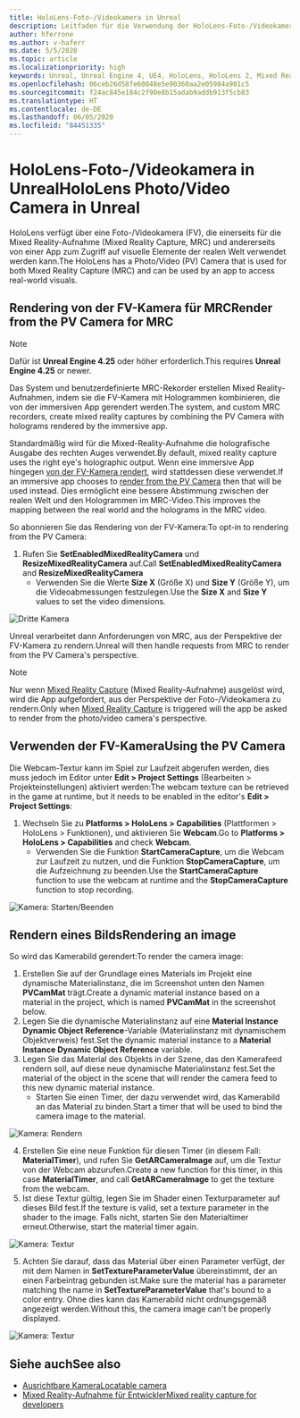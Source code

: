 ```yaml
---
title: HoloLens-Foto-/Videokamera in Unreal
description: Leitfaden für die Verwendung der HoloLens-Foto-/Videokamera in Unreal
author: hferrone
ms.author: v-haferr
ms.date: 5/5/2020
ms.topic: article
ms.localizationpriority: high
keywords: Unreal, Unreal Engine 4, UE4, HoloLens, HoloLens 2, Mixed Reality, Entwicklung, Features, Dokumentation, Leitfäden, Hologramme, Kamera, FV-Kamera, MRC
ms.openlocfilehash: 06ceb26d58fe60848e5e90360aa2e05984a901c5
ms.sourcegitcommit: f24ac845e184c2f90e8b15adab9addb913f5cb83
ms.translationtype: HT
ms.contentlocale: de-DE
ms.lasthandoff: 06/05/2020
ms.locfileid: "84451335"
---
```

# <a name="hololens-photovideo-camera-in-unreal"></a><span data-ttu-id="d95dd-104">HoloLens-Foto-/Videokamera in Unreal</span><span class="sxs-lookup"><span data-stu-id="d95dd-104">HoloLens Photo/Video Camera in Unreal</span></span>

<span data-ttu-id="d95dd-105">HoloLens verfügt über eine Foto-/Videokamera (FV), die einerseits für die Mixed Reality-Aufnahme (Mixed Reality Capture, MRC) und andererseits von einer App zum Zugriff auf visuelle Elemente der realen Welt verwendet werden kann.</span><span class="sxs-lookup"><span data-stu-id="d95dd-105">The HoloLens has a Photo/Video (PV) Camera that is used for both Mixed Reality Capture (MRC) and can be used by an app to access real-world visuals.</span></span>

## <a name="render-from-the-pv-camera-for-mrc"></a><span data-ttu-id="d95dd-106">Rendering von der FV-Kamera für MRC</span><span class="sxs-lookup"><span data-stu-id="d95dd-106">Render from the PV Camera for MRC</span></span>

> [!NOTE]
> <span data-ttu-id="d95dd-107">Dafür ist **Unreal Engine 4.25** oder höher erforderlich.</span><span class="sxs-lookup"><span data-stu-id="d95dd-107">This requires **Unreal Engine 4.25** or newer.</span></span>

<span data-ttu-id="d95dd-108">Das System und benutzerdefinierte MRC-Rekorder erstellen Mixed Reality-Aufnahmen, indem sie die FV-Kamera mit Hologrammen kombinieren, die von der immersiven App gerendert werden.</span><span class="sxs-lookup"><span data-stu-id="d95dd-108">The system, and custom MRC recorders, create mixed reality captures by combining the PV Camera with holograms rendered by the immersive app.</span></span>

<span data-ttu-id="d95dd-109">Standardmäßig wird für die Mixed-Reality-Aufnahme die holografische Ausgabe des rechten Auges verwendet.</span><span class="sxs-lookup"><span data-stu-id="d95dd-109">By default, mixed reality capture uses the right eye's holographic output.</span></span> <span data-ttu-id="d95dd-110">Wenn eine immersive App hingegen [von der FV-Kamera rendert](mixed-reality-capture-for-developers.md#render-from-the-pv-camera-opt-in), wird stattdessen diese verwendet.</span><span class="sxs-lookup"><span data-stu-id="d95dd-110">If an immersive app chooses to [render from the PV Camera](mixed-reality-capture-for-developers.md#render-from-the-pv-camera-opt-in) then that will be used instead.</span></span> <span data-ttu-id="d95dd-111">Dies ermöglicht eine bessere Abstimmung zwischen der realen Welt und den Hologrammen im MRC-Video.</span><span class="sxs-lookup"><span data-stu-id="d95dd-111">This improves the mapping between the real world and the holograms in the MRC video.</span></span>

<span data-ttu-id="d95dd-112">So abonnieren Sie das Rendering von der FV-Kamera:</span><span class="sxs-lookup"><span data-stu-id="d95dd-112">To opt-in to rendering from the PV Camera:</span></span>

1. <span data-ttu-id="d95dd-113">Rufen Sie **SetEnabledMixedRealityCamera** und **ResizeMixedRealityCamera** auf.</span><span class="sxs-lookup"><span data-stu-id="d95dd-113">Call **SetEnabledMixedRealityCamera** and **ResizeMixedRealityCamera**</span></span>
    * <span data-ttu-id="d95dd-114">Verwenden Sie die Werte **Size X** (Größe X) und **Size Y** (Größe Y), um die Videoabmessungen festzulegen.</span><span class="sxs-lookup"><span data-stu-id="d95dd-114">Use the **Size X** and **Size Y** values to set the video dimensions.</span></span>

![Dritte Kamera](images/unreal-camera-3rd.PNG)

<span data-ttu-id="d95dd-116">Unreal verarbeitet dann Anforderungen von MRC, aus der Perspektive der FV-Kamera zu rendern.</span><span class="sxs-lookup"><span data-stu-id="d95dd-116">Unreal will then handle requests from MRC to render from the PV Camera's perspective.</span></span>

> [!NOTE]
> <span data-ttu-id="d95dd-117">Nur wenn [Mixed Reality Capture](mixed-reality-capture.md) (Mixed Reality-Aufnahme) ausgelöst wird, wird die App aufgefordert, aus der Perspektive der Foto-/Videokamera zu rendern.</span><span class="sxs-lookup"><span data-stu-id="d95dd-117">Only when [Mixed Reality Capture](mixed-reality-capture.md) is triggered will the app be asked to render from the photo/video camera's perspective.</span></span>

## <a name="using-the-pv-camera"></a><span data-ttu-id="d95dd-118">Verwenden der FV-Kamera</span><span class="sxs-lookup"><span data-stu-id="d95dd-118">Using the PV Camera</span></span>

<span data-ttu-id="d95dd-119">Die Webcam-Textur kann im Spiel zur Laufzeit abgerufen werden, dies muss jedoch im Editor unter **Edit > Project Settings** (Bearbeiten > Projekteinstellungen) aktiviert werden:</span><span class="sxs-lookup"><span data-stu-id="d95dd-119">The webcam texture can be retrieved in the game at runtime, but it needs to be enabled in the editor's **Edit > Project Settings**:</span></span>
1. <span data-ttu-id="d95dd-120">Wechseln Sie zu **Platforms > HoloLens > Capabilities** (Plattformen > HoloLens > Funktionen), und aktivieren Sie **Webcam**.</span><span class="sxs-lookup"><span data-stu-id="d95dd-120">Go to **Platforms > HoloLens > Capabilities** and check **Webcam**.</span></span>
    * <span data-ttu-id="d95dd-121">Verwenden Sie die Funktion **StartCameraCapture**, um die Webcam zur Laufzeit zu nutzen, und die Funktion **StopCameraCapture**, um die Aufzeichnung zu beenden.</span><span class="sxs-lookup"><span data-stu-id="d95dd-121">Use the **StartCameraCapture** function to use the webcam at runtime and the **StopCameraCapture** function to stop recording.</span></span>

![Kamera: Starten/Beenden](images/unreal-camera-startstop.PNG)

## <a name="rendering-an-image"></a><span data-ttu-id="d95dd-123">Rendern eines Bilds</span><span class="sxs-lookup"><span data-stu-id="d95dd-123">Rendering an image</span></span>
<span data-ttu-id="d95dd-124">So wird das Kamerabild gerendert:</span><span class="sxs-lookup"><span data-stu-id="d95dd-124">To render the camera image:</span></span>
1. <span data-ttu-id="d95dd-125">Erstellen Sie auf der Grundlage eines Materials im Projekt eine dynamische Materialinstanz, die im Screenshot unten den Namen **PVCamMat** trägt.</span><span class="sxs-lookup"><span data-stu-id="d95dd-125">Create a dynamic material instance based on a material in the project, which is named **PVCamMat** in the screenshot below.</span></span>  
2. <span data-ttu-id="d95dd-126">Legen Sie die dynamische Materialinstanz auf eine **Material Instance Dynamic Object Reference**-Variable (Materialinstanz mit dynamischem Objektverweis) fest.</span><span class="sxs-lookup"><span data-stu-id="d95dd-126">Set the dynamic material instance to a **Material Instance Dynamic Object Reference** variable.</span></span>  
3. <span data-ttu-id="d95dd-127">Legen Sie das Material des Objekts in der Szene, das den Kamerafeed rendern soll, auf diese neue dynamische Materialinstanz fest.</span><span class="sxs-lookup"><span data-stu-id="d95dd-127">Set the material of the object in the scene that will render the camera feed to this new dynamic material instance.</span></span>
    * <span data-ttu-id="d95dd-128">Starten Sie einen Timer, der dazu verwendet wird, das Kamerabild an das Material zu binden.</span><span class="sxs-lookup"><span data-stu-id="d95dd-128">Start a timer that will be used to bind the camera image to the material.</span></span> 

![Kamera: Rendern](images/unreal-camera-render.PNG)

4. <span data-ttu-id="d95dd-130">Erstellen Sie eine neue Funktion für diesen Timer (in diesem Fall: **MaterialTimer**), und rufen Sie **GetARCameraImage** auf, um die Textur von der Webcam abzurufen.</span><span class="sxs-lookup"><span data-stu-id="d95dd-130">Create a new function for this timer, in this case **MaterialTimer**, and call **GetARCameraImage** to get the texture from the webcam.</span></span>  
5. <span data-ttu-id="d95dd-131">Ist diese Textur gültig, legen Sie im Shader einen Texturparameter auf dieses Bild fest.</span><span class="sxs-lookup"><span data-stu-id="d95dd-131">If the texture is valid, set a texture parameter in the shader to the image.</span></span>  <span data-ttu-id="d95dd-132">Falls nicht, starten Sie den Materialtimer erneut.</span><span class="sxs-lookup"><span data-stu-id="d95dd-132">Otherwise, start the material timer again.</span></span> 

![Kamera: Textur](images/unreal-camera-texture.PNG)

5. <span data-ttu-id="d95dd-134">Achten Sie darauf, dass das Material über einen Parameter verfügt, der mit dem Namen in **SetTextureParameterValue** übereinstimmt, der an einen Farbeintrag gebunden ist.</span><span class="sxs-lookup"><span data-stu-id="d95dd-134">Make sure the material has a parameter matching the name in **SetTextureParameterValue** that's bound to a color entry.</span></span> <span data-ttu-id="d95dd-135">Ohne dies kann das Kamerabild nicht ordnungsgemäß angezeigt werden.</span><span class="sxs-lookup"><span data-stu-id="d95dd-135">Without this, the camera image can't be properly displayed.</span></span>

![Kamera: Textur](images/unreal-camera-material.PNG)

## <a name="see-also"></a><span data-ttu-id="d95dd-137">Siehe auch</span><span class="sxs-lookup"><span data-stu-id="d95dd-137">See also</span></span>
* [<span data-ttu-id="d95dd-138">Ausrichtbare Kamera</span><span class="sxs-lookup"><span data-stu-id="d95dd-138">Locatable camera</span></span>](locatable-camera.md)
* [<span data-ttu-id="d95dd-139">Mixed Reality-Aufnahme für Entwickler</span><span class="sxs-lookup"><span data-stu-id="d95dd-139">Mixed reality capture for developers</span></span>](mixed-reality-capture-for-developers.md)

